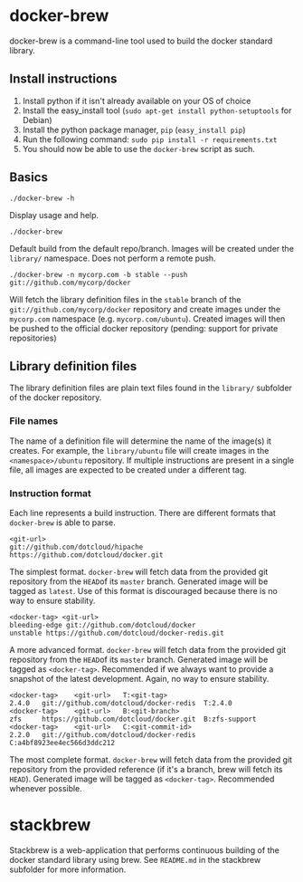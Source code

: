 # docker-brew

docker-brew is a command-line tool used to build the docker standard library.

## Install instructions

1. Install python if it isn't already available on your OS of choice
1. Install the easy_install tool (`sudo apt-get install python-setuptools`
for Debian)
1. Install the python package manager, `pip` (`easy_install pip`)
1. Run the following command: `sudo pip install -r requirements.txt`
1. You should now be able to use the `docker-brew` script as such.

## Basics

	./docker-brew -h

Display usage and help.

	./docker-brew

Default build from the default repo/branch. Images will be created under the
`library/` namespace. Does not perform a remote push.

	./docker-brew -n mycorp.com -b stable --push git://github.com/mycorp/docker

Will fetch the library definition files in the `stable` branch of the
`git://github.com/mycorp/docker` repository and create images under the
`mycorp.com` namespace (e.g. `mycorp.com/ubuntu`). Created images will then
be pushed to the official docker repository (pending: support for private
repositories)

## Library definition files

The library definition files are plain text files found in the `library/`
subfolder of the docker repository.

### File names

The name of a definition file will determine the name of the image(s) it
creates. For example, the `library/ubuntu` file will create images in the
`<namespace>/ubuntu` repository. If multiple instructions are present in
a single file, all images are expected to be created under a different tag.

### Instruction format

Each line represents a build instruction.
There are different formats that `docker-brew` is able to parse.

	<git-url>
	git://github.com/dotcloud/hipache
	https://github.com/dotcloud/docker.git

The simplest format. `docker-brew` will fetch data from the provided git
repository from the `HEAD`of its `master` branch. Generated image will be
tagged as `latest`. Use of this format is discouraged because there is no
way to ensure stability.

	<docker-tag> <git-url>
	bleeding-edge git://github.com/dotcloud/docker
	unstable https://github.com/dotcloud/docker-redis.git

A more advanced format. `docker-brew` will fetch data from the provided git
repository from the `HEAD`of its `master` branch. Generated image will be
tagged as `<docker-tag>`. Recommended if we always want to provide a snapshot
of the latest development. Again, no way to ensure stability.

	<docker-tag>	<git-url>	T:<git-tag>
	2.4.0 	git://github.com/dotcloud/docker-redis	T:2.4.0
	<docker-tag>	<git-url>	B:<git-branch>
	zfs		https://github.com/dotcloud/docker.git	B:zfs-support
	<docker-tag>	<git-url>	C:<git-commit-id>
	2.2.0 	git://github.com/dotcloud/docker-redis C:a4bf8923ee4ec566d3ddc212

The most complete format. `docker-brew` will fetch data from the provided git
repository from the provided reference (if it's a branch, brew will fetch its
`HEAD`). Generated image will be tagged as `<docker-tag>`. Recommended whenever
possible.

# stackbrew

Stackbrew is a web-application that performs continuous building of the docker
standard library using brew. See `README.md` in the stackbrew subfolder for
more information.